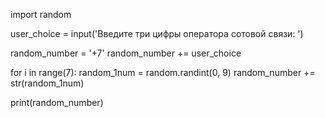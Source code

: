 import random

user_choice = input('Введите три цифры оператора сотовой связи: ')

random_number = '+7'
random_number += user_choice

for i in range(7):
    random_1num = random.randint(0, 9)
    random_number += str(random_1num)

print(random_number)
